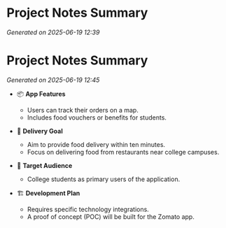 # Project Notes Summary

*Generated on 2025-06-19 12:39*

# Project Notes Summary

*Generated on 2025-06-19 12:45*

- 📦 **App Features**
  - Users can track their orders on a map.
  - Includes food vouchers or benefits for students.

- 🚀 **Delivery Goal**
  - Aim to provide food delivery within ten minutes.
  - Focus on delivering food from restaurants near college campuses.

- 🎯 **Target Audience**
  - College students as primary users of the application.

- 🏗️ **Development Plan**
  - Requires specific technology integrations.
  - A proof of concept (POC) will be built for the Zomato app.